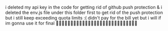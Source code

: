 i deleted my api key in the code for getting rid of github push protection & i deleted the env.js file under this folder first to get rid of the push protection
but i still keep exceeding quota limits :( didn't pay for the bill yet but i will if im gonna use it for final
😵‍💫😵‍💫😵‍💫😵‍💫😵‍💫😵‍💫😵‍💫😵‍💫😵‍💫😵‍💫😵‍💫😵‍💫😵‍💫😵‍💫
